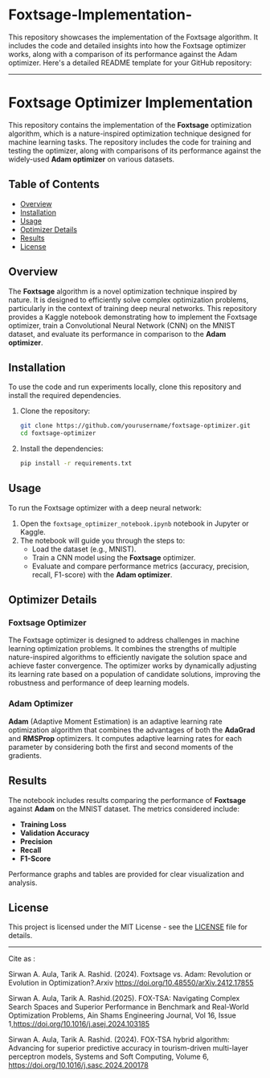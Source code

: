 # Foxtsage-Implementation-
This repository showcases the implementation of the Foxtsage algorithm. It includes the code and detailed insights into how the Foxtsage optimizer works, along with a comparison of its performance against the Adam optimizer.
Here's a detailed README template for your GitHub repository:

---

# Foxtsage Optimizer Implementation

This repository contains the implementation of the **Foxtsage** optimization algorithm, which is a nature-inspired optimization technique designed for machine learning tasks. The repository includes the code for training and testing the optimizer, along with comparisons of its performance against the widely-used **Adam optimizer** on various datasets.

## Table of Contents

- [Overview](#overview)
- [Installation](#installation)
- [Usage](#usage)
- [Optimizer Details](#optimizer-details)
- [Results](#results)
- [License](#license)

## Overview

The **Foxtsage** algorithm is a novel optimization technique inspired by nature. It is designed to efficiently solve complex optimization problems, particularly in the context of training deep neural networks. This repository provides a Kaggle notebook demonstrating how to implement the Foxtsage optimizer, train a Convolutional Neural Network (CNN) on the MNIST dataset, and evaluate its performance in comparison to the **Adam optimizer**.

## Installation

To use the code and run experiments locally, clone this repository and install the required dependencies.

1. Clone the repository:
   ```bash
   git clone https://github.com/yourusername/foxtsage-optimizer.git
   cd foxtsage-optimizer
   ```

2. Install the dependencies:
   ```bash
   pip install -r requirements.txt
   ```

## Usage

To run the Foxtsage optimizer with a deep neural network:

1. Open the `foxtsage_optimizer_notebook.ipynb` notebook in Jupyter or Kaggle.
2. The notebook will guide you through the steps to:
   - Load the dataset (e.g., MNIST).
   - Train a CNN model using the **Foxtsage** optimizer.
   - Evaluate and compare performance metrics (accuracy, precision, recall, F1-score) with the **Adam optimizer**.

## Optimizer Details

### Foxtsage Optimizer

The Foxtsage optimizer is designed to address challenges in machine learning optimization problems. It combines the strengths of multiple nature-inspired algorithms to efficiently navigate the solution space and achieve faster convergence. The optimizer works by dynamically adjusting its learning rate based on a population of candidate solutions, improving the robustness and performance of deep learning models.

### Adam Optimizer

**Adam** (Adaptive Moment Estimation) is an adaptive learning rate optimization algorithm that combines the advantages of both the **AdaGrad** and **RMSProp** optimizers. It computes adaptive learning rates for each parameter by considering both the first and second moments of the gradients.

## Results

The notebook includes results comparing the performance of **Foxtsage** against **Adam** on the MNIST dataset. The metrics considered include:

- **Training Loss**
- **Validation Accuracy**
- **Precision**
- **Recall**
- **F1-Score**

Performance graphs and tables are provided for clear visualization and analysis.

## License

This project is licensed under the MIT License - see the [LICENSE](LICENSE) file for details.

---

Cite as :

Sirwan A. Aula, Tarik A. Rashid. (2024). Foxtsage vs. Adam: Revolution or Evolution in Optimization?.Arxiv 
https://doi.org/10.48550/arXiv.2412.17855

Sirwan A. Aula, Tarik A. Rashid.(2025). FOX-TSA: Navigating Complex Search Spaces and Superior Performance in Benchmark and Real-World Optimization Problems, Ain Shams Engineering Journal, Vol 16, Issue 1,https://doi.org/10.1016/j.asej.2024.103185

Sirwan A. Aula, Tarik A. Rashid. (2024). FOX-TSA hybrid algorithm: Advancing for superior predictive accuracy in tourism-driven multi-layer perceptron models, Systems and Soft Computing, Volume 6, https://doi.org/10.1016/j.sasc.2024.200178 
